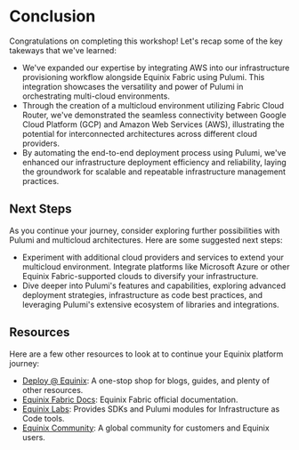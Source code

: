 <!-- See https://squidfunk.github.io/mkdocs-material/reference/ -->
# Conclusion

Congratulations on completing this workshop! Let's recap some of the key takeways that we've learned:

* We've expanded our expertise by integrating AWS into our infrastructure provisioning workflow alongside Equinix Fabric using Pulumi. This integration showcases the versatility and power of Pulumi in orchestrating multi-cloud environments.
* Through the creation of a multicloud environment utilizing Fabric Cloud Router, we've demonstrated the seamless connectivity between Google Cloud Platform (GCP) and Amazon Web Services (AWS), illustrating the potential for interconnected architectures across different cloud providers.
* By automating the end-to-end deployment process using Pulumi, we've enhanced our infrastructure deployment efficiency and reliability, laying the groundwork for scalable and repeatable infrastructure management practices.

## Next Steps

As you continue your journey, consider exploring further possibilities with Pulumi and multicloud architectures. Here are some suggested next steps:

* Experiment with additional cloud providers and services to extend your multicloud environment. Integrate platforms like Microsoft Azure or other Equinix Fabric-supported clouds to diversify your infrastructure.
* Dive deeper into Pulumi's features and capabilities, exploring advanced deployment strategies, infrastructure as code best practices, and leveraging Pulumi's extensive ecosystem of libraries and integrations.

## Resources

Here are a few other resources to look at to continue your Equinix platform journey:

* [Deploy @ Equinix](https://deploy.equinix.com): A one-stop shop for blogs, guides, and plenty of other resources.
* [Equinix Fabric Docs](https://docs.equinix.com/en-us/Content/Interconnection/Fabric/Fabric-landing-main.htm): Equinix Fabric official documentation.
* [Equinix Labs](https://github.com/equinix-labs): Provides SDKs and Pulumi modules for Infrastructure as Code tools.
* [Equinix Community](https://community.equinix.com): A global community for customers and Equinix users.
